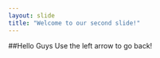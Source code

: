 ```yaml
---
layout: slide
title: "Welcome to our second slide!"
---
```

##Hello Guys
Use the left arrow to go back!
